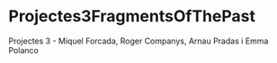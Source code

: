 # Projectes3FragmentsOfThePast
Projectes 3 - Miquel Forcada, Roger Companys, Arnau Pradas i Emma Polanco 
